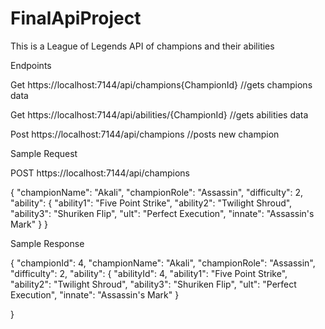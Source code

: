 # FinalApiProject
This is a League of Legends API of champions and their abilities

Endpoints

  Get https://localhost:7144/api/champions{ChampionId} //gets champions data
  
  Get https://localhost:7144/api/abilities/{ChampionId} //gets abilities data
  
  Post https://localhost:7144/api/champions //posts new champion

Sample Request

POST https://localhost:7144/api/champions

{
    "championName": "Akali",
    "championRole": "Assassin",
    "difficulty": 2,
    "ability": {
        "ability1": "Five Point Strike",
        "ability2": "Twilight Shroud",
        "ability3": "Shuriken Flip",
        "ult": "Perfect Execution",
        "innate": "Assassin's Mark"
    }
}

Sample Response

{
    "championId": 4,
    "championName": "Akali",
    "championRole": "Assassin",
    "difficulty": 2,
    "ability": {
        "abilityId": 4,
        "ability1": "Five Point Strike",
        "ability2": "Twilight Shroud",
        "ability3": "Shuriken Flip",
        "ult": "Perfect Execution",
        "innate": "Assassin's Mark"
    }
    
}

